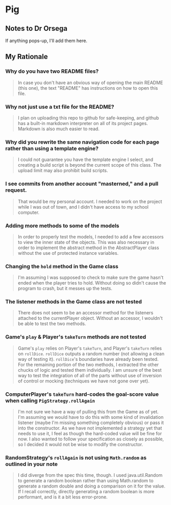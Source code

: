 # Pig

## Notes to Dr Orsega

If anything pops-up, I'll add them here.

## My Rationale

### Why do you have two README files?
> In case you don't have an obvious way of opening the main README (this one), the text "README" has instructions on how to open this file.

### Why not just use a txt file for the README?
> I plan on uploading this repo to github for safe-keeping, and github has a built-in markdown interpreter on all of its project pages. Markdown is also much easier to read.

### Why did you rewrite the same navigation code for each page rather than using a template engine?
> I could not guarantee you have the template engine I select, and creating a build script is beyond the current scope of this class.
> The upload limit may also prohibit build scripts.

### I see commits from another account "masterned," and a pull request.
> That would be my personal account. I needed to work on the project while I was out of town, and I didn't have access to my school computer.

### Adding more methods to some of the models
> In order to properly test the models, I needed to add a few accessors to view the inner state of the objects. This was also necessary in order to implement the abstract method in the AbstractPlayer class without the use of protected instance variables.

### Changing the `hold` method in the Game class
> I'm assuming I was supposed to check to make sure the game hasn't ended when the player tries to hold. Without doing so didn't cause the program to crash, but it messes up the tests.

### The listener methods in the Game class are not tested
> There does not seem to be an accessor method for the listeners attached to the currentPlayer object. Without an accessor, I wouldn't be able to test the two methods.

### Game's `play` & Player's `takeTurn` methods are not tested
> Game's `play` relies on Player's `takeTurn`, and Player's `takeTurn` relies on `rollDice`. `rollDice` outputs a random number (not allowing a clean way of testing it). `rollDice`'s boundaries have already been tested. For the remaining portion of the two methods, I extracted the other chucks of logic and tested them individually. I am unsure of the best way to test the integration of all of the parts without use of inversion of control or mocking (techniques we have not gone over yet).

### ComputerPlayer's `takeTurn` hard-codes the goal-score value when calling `PigStrategy.rollAgain`
> I'm not sure we have a way of pulling this from the Game as of yet. I'm assuming we would have to do this with some kind of invalidation listener (maybe I'm missing something completely obvious) or pass it into the constructor. As we have not implemented a strategy yet that needs to use it, I feel as though the hard-coded value will be fine for now. I also wanted to follow your specification as closely as possible, so I decided it would not be wise to modify the constructor.

### RandomStrategy's `rollAgain` is not using `Math.random` as outlined in your note
> I did diverge from the spec this time, though. I used java.util.Random to generate a random boolean rather than using Math.random to generate a random double and doing a comparison on it for the value. If I recall correctly, directly generating a random boolean is more performant, and is it a bit less error-prone.
